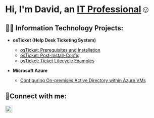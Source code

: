 <h1>Hi, I'm David, an <a href="https://linkedin.com/in/david-galaviz-25a922359/">IT Professional</a>☺</h1>

<h2>👨‍💻 Information Technology Projects:</h2>

- <b>osTicket (Help Desk Ticketing System)</b>
  - [osTicket: Prerequisites and Installation](https://github.com/dee805one/osticket-prereqs)
  - [osTicket: Post-Install-Config](https://github.com/Dee805one/post-install-config)
  - [osTicket: Ticket Lifecycle Examples](https://github.com/dee805one/ticket-lifecycle)
    
- <b>Microsoft Azure</b>
  - [Configuring On-premises Active Directory within Azure VMs](https://github.com/dee805one/configure-ad)

<h2>🤳Connect with me:</h2>

[<img align="left" alt="Josh | LinkedIn" width="22px" src="https://cdn.jsdelivr.net/npm/simple-icons@v3/icons/linkedin.svg" />][linkedin]

[linkedin]: https://www.linkedin.com/in/david-galaviz-25a922359/
